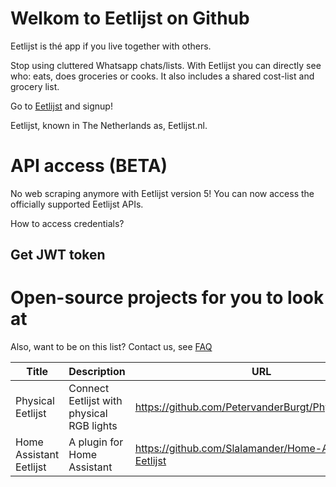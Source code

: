 # Welkom to Eetlijst on Github
Eetlijst is thé app if you live together with others.

Stop using cluttered Whatsapp chats/lists. With Eetlijst you can directly see who: eats, does groceries or cooks. It also includes a shared cost-list and grocery list. 


Go to [Eetlijst](https://eetlijst.nl) and signup!

Eetlijst, known in The Netherlands as, Eetlijst.nl.


# API access (BETA)
No web scraping anymore with Eetlijst version 5! You can now access the officially supported Eetlijst APIs.

How to access credentials?

## Get JWT token




# Open-source projects for you to look at

Also, want to be on this list? Contact us, see [FAQ](https://eetlijst.nl/faq)

| Title             | Description                                 | URL                                                   |
|-------------------|---------------------------------------------|-------------------------------------------------------|
| Physical Eetlijst | Connect Eetlijst with physical RGB lights | https://github.com/PetervanderBurgt/Physical_Eetlijst |
| Home Assistant Eetlijst | A plugin for Home Assistant | https://github.com/Slalamander/Home-Assistant-Eetlijst |

